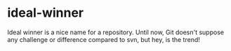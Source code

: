 # ideal-winner
Ideal winner is a nice name for a repository. Until now, Git doesn't suppose any challenge or difference compared to svn, but hey, is the trend!
